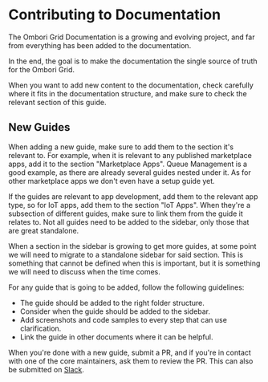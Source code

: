 # Contributing to Documentation
The Ombori Grid Documentation is a growing and evolving project, and far from everything has been added to the documentation.

In the end, the goal is to make the documentation the single source of truth for the Ombori Grid.

When you want to add new content to the documentation, check carefully where it fits in the documentation structure, and make sure to check the relevant section of this guide.

## New Guides
When adding a new guide, make sure to add them to the section it's relevant to. For example, when it is relevant to any published marketplace apps, add it to the section "Marketplace Apps". Queue Management is a good example, as there are already several guides nested under it. As for other marketplace apps we don't even have a setup guide yet.

If the guides are relevant to app development, add them to the relevant app type, so for IoT apps, add them to the section "IoT Apps". When they're a subsection of different guides, make sure to link them from the guide it relates to. Not all guides need to be added to the sidebar, only those that are great standalone.

When a section in the sidebar is growing to get more guides, at some point we will need to migrate to a standalone sidebar for said section. This is something that cannot be defined when this is important, but it is something we will need to discuss when the time comes.

For any guide that is going to be added, follow the following guidelines:

- The guide should be added to the right folder structure.
- Consider when the guide should be added to the sidebar.
- Add screenshots and code samples to every step that can use clarification.
- Link the guide in other documents where it can be helpful.

When you're done with a new guide, submit a PR, and if you're in contact with one of the core maintainers, ask them to review the PR. This can also be submitted on [Slack](https://join.slack.com/t/slack-pgo5586/shared_invite/zt-s1ajca83-k8i1f2mqgCMD0vDfpCk4Bg).

